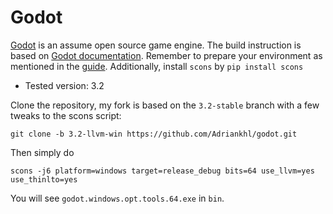 # Godot

[Godot](https://github.com/godotengine/godot) is an assume open source game engine. The build instruction is based on [Godot documentation](https://docs.godotengine.org/en/3.2/development/compiling/compiling_for_windows.html). Remember to prepare your environment as mentioned in the [guide](../READ.md). Additionally, install `scons` by `pip install scons`

* Tested version: 3.2

Clone the repository, my fork is based on the `3.2-stable` branch with a few tweaks to the scons script:

`git clone -b 3.2-llvm-win https://github.com/Adriankhl/godot.git`

Then simply do 

`scons -j6 platform=windows target=release_debug bits=64 use_llvm=yes use_thinlto=yes`

You will see `godot.windows.opt.tools.64.exe` in `bin`.

